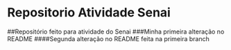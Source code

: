 # Repositorio Atividade Senai
##Repositório feito para atividade do Senai
###Minha primeira alteração no README
####Segunda alteração no README feita na primeira branch
